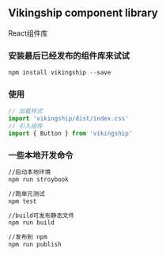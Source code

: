 ## Vikingship component library

React组件库

### 安装最后已经发布的组件库来试试

~~~javascript
npm install vikingship --save
~~~

### 使用

~~~javascript
// 加载样式
import 'vikingship/dist/index.css'
// 引入组件
import { Button } from 'vikingship'
~~~



### 一些本地开发命令

~~~bash
//启动本地环境
npm run stroybook

//跑单元测试
npm test

//build可发布静态文件
npm run build

//发布到 npm
npm run publish
~~~
